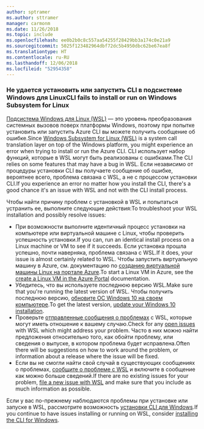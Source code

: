 ```yaml
---
author: sptramer
ms.author: sttramer
manager: carmonm
ms.date: 11/26/2018
ms.topic: include
ms.openlocfilehash: ee0b2b0c8c557aa54255f28429bb3a174c0e21a9
ms.sourcegitcommit: 5025f123482964dbf72dc5b4950dbc62be67ea8f
ms.translationtype: HT
ms.contentlocale: ru-RU
ms.lasthandoff: 12/06/2018
ms.locfileid: "52954358"
---
```

### <a name="cli-fails-to-install-or-run-on-windows-subsystem-for-linux"></a><span data-ttu-id="9c178-101">Не удается установить или запустить CLI в подсистеме Windows для Linux</span><span class="sxs-lookup"><span data-stu-id="9c178-101">CLI fails to install or run on Windows Subsystem for Linux</span></span>

<span data-ttu-id="9c178-102">[Подсистема Windows для Linux (WSL)](/windows/wsl/about) — это уровень преобразования системных вызовов поверх платформы Windows, поэтому при попытке установить или запустить Azure CLI вы можете получить сообщение об ошибке.</span><span class="sxs-lookup"><span data-stu-id="9c178-102">Since [Windows Subsystem for Linux (WSL)](/windows/wsl/about) is a system call translation layer on top of the Windows platform, you might experience an error when trying to install or run the Azure CLI.</span></span> <span data-ttu-id="9c178-103">CLI использует набор функций, которые в WSL могут быть реализованы с ошибками.</span><span class="sxs-lookup"><span data-stu-id="9c178-103">The CLI relies on some features that may have a bug in WSL.</span></span> <span data-ttu-id="9c178-104">Если независимо от процедуры установки CLI вы получаете сообщение об ошибке, вероятнее всего, проблема связана с WSL, а не с процессом установки CLI.</span><span class="sxs-lookup"><span data-stu-id="9c178-104">If you experience an error no matter how you install the CLI, there's a good chance it's an issue with WSL and not with the CLI install process.</span></span>

<span data-ttu-id="9c178-105">Чтобы найти причину проблем с установкой в WSL и попытаться устранить ее, выполните следующие действия:</span><span class="sxs-lookup"><span data-stu-id="9c178-105">To troubleshoot your WSL installation and possibly resolve issues:</span></span>

* <span data-ttu-id="9c178-106">При возможности выполните идентичный процесс установки на компьютере или виртуальной машине с Linux, чтобы проверить успешность установки.</span><span class="sxs-lookup"><span data-stu-id="9c178-106">If you can, run an identical install process on a Linux machine or VM to see if it succeeds.</span></span> <span data-ttu-id="9c178-107">Если установка прошла успешно, почти наверняка, проблема связана с WSL.</span><span class="sxs-lookup"><span data-stu-id="9c178-107">If it does, your issue is almost certainly related to WSL.</span></span> <span data-ttu-id="9c178-108">Чтобы запустить виртуальную машину в Azure, см. документацию по [созданию виртуальной машины Linux на портале Azure](/azure/virtual-machines/linux/quick-create-portal).</span><span class="sxs-lookup"><span data-stu-id="9c178-108">To start a Linux VM in Azure, see the [create a Linux VM in the Azure Portal](/azure/virtual-machines/linux/quick-create-portal) documentation.</span></span>
* <span data-ttu-id="9c178-109">Убедитесь, что вы используете последнюю версию WSL.</span><span class="sxs-lookup"><span data-stu-id="9c178-109">Make sure that you're running the latest version of WSL.</span></span> <span data-ttu-id="9c178-110">Чтобы получить последнюю версию, [обновите ОС Windows 10 на своем компьютере](https://support.microsoft.com/help/4027667/windows-10-update).</span><span class="sxs-lookup"><span data-stu-id="9c178-110">To get the latest version, [update your Windows 10 installation](https://support.microsoft.com/help/4027667/windows-10-update).</span></span>
* <span data-ttu-id="9c178-111">Проверьте [отправленные сообщения о проблемах](https://github.com/Microsoft/WSL/issues) с WSL, которые могут иметь отношение к вашему случаю.</span><span class="sxs-lookup"><span data-stu-id="9c178-111">Check for any [open issues](https://github.com/Microsoft/WSL/issues) with WSL which might address your problem.</span></span>
  <span data-ttu-id="9c178-112">Часто в них можно найти предложения относительно того, как обойти проблему, или сведения о выпуске, в котором проблема будет исправлена.</span><span class="sxs-lookup"><span data-stu-id="9c178-112">Often there will be suggestions on how to work around the problem, or information about a release where the issue will be fixed.</span></span>
* <span data-ttu-id="9c178-113">Если вы не смогли найти свой случай в существующих сообщениях о проблемах, [сообщите о проблеме с WSL](https://github.com/Microsoft/WSL/issues/new) и включите в сообщение как можно больше сведений.</span><span class="sxs-lookup"><span data-stu-id="9c178-113">If there are no existing issues for your problem, [file a new issue with WSL](https://github.com/Microsoft/WSL/issues/new) and make sure that you include as much information as possible.</span></span>

<span data-ttu-id="9c178-114">Если у вас по-прежнему наблюдаются проблемы при установке или запуске в WSL, рассмотрите возможность [установки CLI для Windows](../install-azure-cli-windows.md).</span><span class="sxs-lookup"><span data-stu-id="9c178-114">If you continue to have issues installing or running on WSL, consider [installing the CLI for Windows](../install-azure-cli-windows.md).</span></span>
